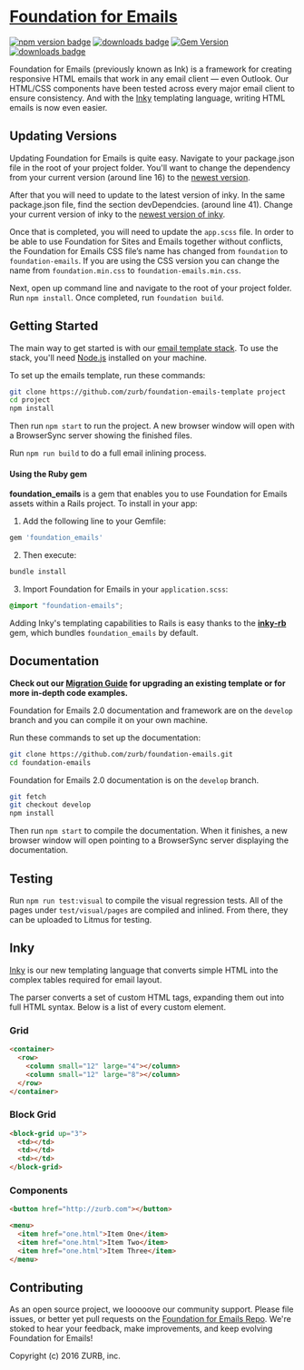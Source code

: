 # [Foundation for Emails](http://foundation.zurb.com/emails)

[![npm version badge](https://img.shields.io/npm/v/foundation-emails.svg)](https://www.npmjs.org/package/foundation-emails)
[![downloads badge](http://img.shields.io/npm/dm/foundation-emails.svg)](https://www.npmjs.org/package/foundation-emails)
[![Gem Version](https://badge.fury.io/rb/foundation_emails.svg)](https://badge.fury.io/rb/foundation_emails)
[![downloads badge](http://img.shields.io/npm/l/foundation-emails.svg)](https://www.npmjs.org/package/foundation-emails)


Foundation for Emails (previously known as Ink) is a framework for creating responsive HTML emails that work in any email client &mdash; even Outlook. Our HTML/CSS components have been tested across every major email client to ensure consistency. And with the [Inky](https://github.com/zurb/inky) templating language, writing HTML emails is now even easier.

## Updating Versions 

Updating Foundation for Emails is quite easy. Navigate to your package.json file in the root of your project folder. You'll want to change the dependency from your current version (around line 16) to the [newest version](https://github.com/zurb/foundation-emails/releases/).

After that you will need to update to the latest version of inky. In the same package.json file, find the section devDependcies. (around line 41). Change your current version of inky to the [newest version of inky](https://github.com/zurb/inky).  

Once that is completed, you will need to update the `app.scss` file.  In order to be able to use Foundation for Sites and Emails together without conflicts, the Foundation for Emails CSS file’s name has changed from `foundation` to `foundation-emails`. If you are using the CSS version you can change the name from `foundation.min.css` to `foundation-emails.min.css`. 

Next, open up command line and navigate to the root of your project folder. Run `npm install`. Once completed, run `foundation build`.

## Getting Started

The main way to get started is with our [email template stack](https://github.com/zurb/foundation-emails-template). To use the stack, you'll need [Node.js](https://nodejs.org/en/) installed on your machine.

To set up the emails template, run these commands:

```bash
git clone https://github.com/zurb/foundation-emails-template project
cd project
npm install
```

Then run `npm start` to run the project. A new browser window will open with a BrowserSync server showing the finished files.

Run `npm run build` to do a full email inlining process.


#### Using the Ruby gem

**foundation_emails** is a gem that enables you to use Foundation for Emails assets within a Rails project. To install in your app:

1. Add the following line to your Gemfile:

  ```ruby
  gem 'foundation_emails'
  ```

2. Then execute:

  ```bash
  bundle install
  ```

3. Import Foundation for Emails in your `application.scss`:

  ```scss
  @import "foundation-emails";
  ```

Adding Inky's templating capabilities to Rails is easy thanks to the [**inky-rb**](https://github.com/zurb/inky-rb) gem, which bundles `foundation_emails` by default.

## Documentation

**Check out our [Migration Guide](https://github.com/zurb/foundation-emails/blob/master/migration.md) for upgrading an existing template or for more in-depth code examples.**

Foundation for Emails 2.0 documentation and framework are on the `develop` branch and you can compile it on your own machine.

Run these commands to set up the documentation:

```bash
git clone https://github.com/zurb/foundation-emails.git
cd foundation-emails
```

Foundation for Emails 2.0 documentation is on the `develop` branch.

```bash
git fetch
git checkout develop
npm install
```

Then run `npm start` to compile the documentation. When it finishes, a new browser window will open pointing to a BrowserSync server displaying the documentation.

## Testing

Run `npm run test:visual` to compile the visual regression tests. All of the pages under `test/visual/pages` are compiled and inlined. From there, they can be uploaded to Litmus for testing.

## Inky

[Inky](https://github.com/zurb/inky) is our new templating language that converts simple HTML into the complex tables required for email layout.

The parser converts a set of custom HTML tags, expanding them out into full HTML syntax. Below is a list of every custom element.

### Grid

```html
<container>
  <row>
    <column small="12" large="4"></column>
    <column small="12" large="8"></column>
  </row>
</container>
```

### Block Grid

```html
<block-grid up="3">
  <td></td>
  <td></td>
  <td></td>
</block-grid>
```

### Components

```html
<button href="http://zurb.com"></button>
```

```html
<menu>
  <item href="one.html">Item One</item>
  <item href="one.html">Item Two</item>
  <item href="one.html">Item Three</item>
</menu>
```

## Contributing

As an open source project, we looooove our community support. Please file issues, or better yet pull requests on the [Foundation for Emails Repo](https://github.com/zurb/foundation-emails). We're stoked to hear your feedback, make improvements, and keep evolving Foundation for Emails!

Copyright (c) 2016 ZURB, inc.
